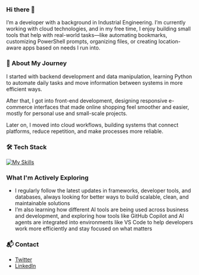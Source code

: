 ### Hi there 👋

I’m a developer with a background in Industrial Engineering. I’m currently working with cloud technologies, and in my free time, I enjoy building small tools that help with real-world tasks—like automating bookmarks, customizing PowerShell prompts, organizing files, or creating location-aware apps based on needs I run into.

### 🚀 About My Journey

I started with backend development and data manipulation, learning Python to automate daily tasks and move information between systems in more efficient ways.

After that, I got into front-end development, designing responsive e-commerce interfaces that made online shopping feel smoother and easier, mostly for personal use and small-scale projects.

Later on, I moved into cloud workflows, building systems that connect platforms, reduce repetition, and make processes more reliable.

### 🛠 Tech Stack


[![My Skills](https://skillicons.dev/icons?i=python,js,ts,react,nodejs,html,css,gcp,aws,azure)](https://skillicons.dev)


### What I'm Actively Exploring

- I regularly follow the latest updates in frameworks, developer tools, and databases, always looking for better ways to build scalable, clean, and maintainable solutions  
- I’m also learning how different AI tools are being used across business and development, and exploring how tools like GitHub Copilot and AI agents are integrated into environments like VS Code to help developers work more efficiently and stay focused on what matters

### 📬 Contact

- [Twitter](https://x.com/DavidJMoraesC)  
- [LinkedIn](https://linkedin.com/in/davidjmoraes)




<!--
**Proce2/Proce2** is a ✨ _special_ ✨ repository because its `README.md` (this file) appears on your GitHub profile.

Here are some ideas to get you started:

- 🔭 I’m currently working on ...
- 🌱 I’m currently learning ...
- 👯 I’m looking to collaborate on ...
- 🤔 I’m looking for help with ...
- 💬 Ask me about ...
- 📫 How to reach me: ...
- 😄 Pronouns: ...
- ⚡ Fun fact: ...
-->
